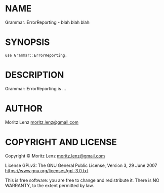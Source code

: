 NAME
====

Grammar::ErrorReporting - blah blah blah

SYNOPSIS
========

    use Grammar::ErrorReporting;

DESCRIPTION
===========

Grammar::ErrorReporting is ...

AUTHOR
======

Moritz Lenz moritz.lenz@gmail.com 

COPYRIGHT AND LICENSE
=====================

Copyright © Moritz Lenz moritz.lenz@gmail.com

License GPLv3: The GNU General Public License, Version 3, 29 June 2007 <https://www.gnu.org/licenses/gpl-3.0.txt>

This is free software: you are free to change and redistribute it. There is NO WARRANTY, to the extent permitted by law.
